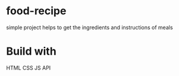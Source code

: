 # food-recipe
simple project helps to get the ingredients and instructions of meals
# Build with 
HTML
CSS
JS
API

